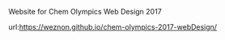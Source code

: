 Website for Chem Olympics Web Design 2017

url:https://weznon.github.io/chem-olympics-2017-webDesign/


